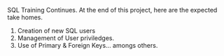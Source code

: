 SQL Training Continues. At the end of this project, here are the expected take homes.
1. Creation of new SQL users
2. Management of User priviledges.
3. Use of Primary & Foreign Keys... amongs others.

